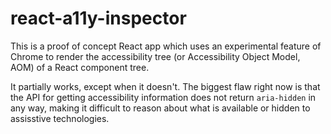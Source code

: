 # react-a11y-inspector

This is a proof of concept React app which uses an experimental feature of
Chrome to render the accessibility tree (or Accessibility Object Model, AOM) of
a React component tree.

It partially works, except when it doesn't. The biggest flaw right now is that
the API for getting accessibility information does not return `aria-hidden` in
any way, making it difficult to reason about what is available or hidden to
assisstive technologies.
